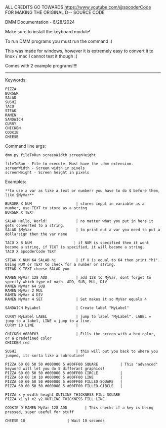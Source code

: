 
ALL CREDITS GO TOWARDS https://www.youtube.com/@spooderCode 
FOR MAKING THE ORIGINAL D-- SOURCE CODE

DMM Documentation - 6/28/2024

Make sure to install the keyboard module!

To run DMM programs you must run the command :(

This was made for windows, however it is extremely easy to convert it to linux / mac
I cannot test it though :(

Comes with 2 example programs!!!!

-----------------------------
Keywords:
    
    PIZZA       
    BURGER      
    SALAD       
    SUSHI       
    TACO       
    STEAK       
    RAMEN       
    SANDWICH    
    CURRY       
    CHICKEN
    COOKIE     
    CHEESE

Command line args:
    
    dmm.py fileToRun screenWidth screenHeight

    fileToRun - File to execute. Must have the .dmm extension.
    screenWidth - Screen width in pixels
    screenHeight - Screen height in pixels

Examples:

    **to use a var as like a text or numberr you have to do $ before them, like $MyVar**                          

    BURGER X NUM                    | stores input in variable as a number, use TEXT to store as a string
    BURGER X TEXT

    SALAD Hello, World!             | no matter what you put in here it gets converted to a string.
    SALAD $MyVar                    | to print out a var you need to put a dollarsign then the var name    

    TACO X 8 NUM                   | if NUM is specified then it wont become a string, if TEXT is specified, it will become a string.
    TACO X SpooderCode TEXT    

    STEAK X NUM 64 SALAD hi         | if X is equal to 64 then print "hi". Using NUM or TEXT to check for a number or string.
    STEAK X TEXT cheese SALAD yum

    RAMEN MyVar 128 ADD             | add 128 to MyVar, dont forget to specify which type of math. ADD, SUB, MUL, DIV
    RAMEN MyVar 64 SUB
    RAMEN MyVar 2 MUL
    RAMEN MyVar 4 DIV               
    RAMEN MyVar 4 SET               | Set makes it so MyVar equals 4

    SANDWICH MyLabel                | Create label "MyLabel"
        
    CURRY MyLabel LABEL             | jump to label "MyLabel". LABEL = jump to a label, LINE = jump to a line.
    CURRY 10 LINE                   | 

    CHICKEN #080F03                 | Fills the screen with a hex color, or a predefined color
    CHICKEN red

    SUSHI                           | this will put you back to where you jumped, its sorta like a subroutine!

    PIZZA 60 60 50 50 #000000 5 #00FF00 SQUARE          | This "advanced" keyword will let you do 5 differant graphics!
    PIZZA 60 60 50 50 #000000 5 #00FF00 CIRCLE          | 
    PIZZA 60 60 10 10 #000000 5 #00FF00 LINE            |
    PIZZA 60 60 50 50 #000000 5 #00FF00 FILLED-SQUARE   |
    PIZZA 60 60 50 50 #000000 5 #00FF00 FILLED-CIRCLE   |

    PIZZA x y width height OUTLINE THICKNESS FILL SQUARE     
    PIZZA x1 y1 x2 y2 OUTLINE THICKNESS FILL LINE

    COOKIE D RAMEN MyVar 128 ADD        | This checks if a key is being pressed, super useful for stuff

    CHEESE 10                   | Wait 10 seconds
